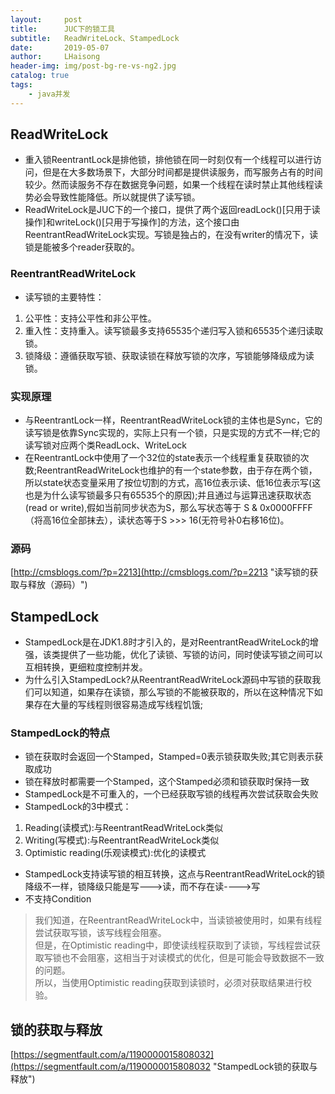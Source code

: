 ```yaml
---
layout:     post
title:      JUC下的锁工具
subtitle:   ReadWriteLock、StampedLock
date:       2019-05-07
author:     LHaisong
header-img: img/post-bg-re-vs-ng2.jpg
catalog: true
tags:
    - java并发
---
```

## ReadWriteLock
- 重入锁ReentrantLock是排他锁，排他锁在同一时刻仅有一个线程可以进行访问，但是在大多数场景下，大部分时间都是提供读服务，而写服务占有的时间较少。然而读服务不存在数据竞争问题，如果一个线程在读时禁止其他线程读势必会导致性能降低。所以就提供了读写锁。
- ReadWriteLock是JUC下的一个接口，提供了两个返回readLock()[只用于读操作]和writeLock()[只用于写操作]的方法，这个接口由ReentrantReadWriteLock实现。写锁是独占的，在没有writer的情况下，读锁是能被多个reader获取的。

### ReentrantReadWriteLock
- 读写锁的主要特性：
1. 公平性：支持公平性和非公平性。
2. 重入性：支持重入。读写锁最多支持65535个递归写入锁和65535个递归读取锁。
3. 锁降级：遵循获取写锁、获取读锁在释放写锁的次序，写锁能够降级成为读锁。

### 实现原理
- 与ReentrantLock一样，ReentrantReadWriteLock锁的主体也是Sync，它的读写锁是依靠Sync实现的，实际上只有一个锁，只是实现的方式不一样;它的读写锁对应两个类ReadLock、WriteLock
- 在ReentrantLock中使用了一个32位的state表示一个线程重复获取锁的次数;ReentrantReadWriteLock也维护的有一个state参数，由于存在两个锁，所以state状态变量采用了按位切割的方式，高16位表示读、低16位表示写(这也是为什么读写锁最多只有65535个的原因);并且通过与运算迅速获取状态(read or write),假如当前同步状态为S，那么写状态等于 S & 0x0000FFFF（将高16位全部抹去），读状态等于S >>> 16(无符号补0右移16位)。

### 源码
[http://cmsblogs.com/?p=2213](http://cmsblogs.com/?p=2213 "读写锁的获取与释放（源码）")

## StampedLock
- StampedLock是在JDK1.8时才引入的，是对ReentrantReadWriteLock的增强，该类提供了一些功能，优化了读锁、写锁的访问，同时使读写锁之间可以互相转换，更细粒度控制并发。
- 为什么引入StampedLock?从ReentrantReadWriteLock源码中写锁的获取我们可以知道，如果存在读锁，那么写锁的不能被获取的，所以在这种情况下如果存在大量的写线程则很容易造成写线程饥饿;

### StampedLock的特点
- 锁在获取时会返回一个Stamped，Stamped=0表示锁获取失败;其它则表示获取成功
- 锁在释放时都需要一个Stamped，这个Stamped必须和锁获取时保持一致
- StampedLock是不可重入的，一个已经获取写锁的线程再次尝试获取会失败
- StampedLock的3中模式：
1. Reading(读模式):与ReentrantReadWriteLock类似
2. Writing(写模式):与ReentrantReadWriteLock类似
3. Optimistic reading(乐观读模式):优化的读模式
- StampedLock支持读写锁的相互转换，这点与ReentrantReadWriteLock的锁降级不一样，锁降级只能是写--->读，而不存在读---->写
- 不支持Condition
> 我们知道，在ReentrantReadWriteLock中，当读锁被使用时，如果有线程尝试获取写锁，该写线程会阻塞。  
> 但是，在Optimistic reading中，即使读线程获取到了读锁，写线程尝试获取写锁也不会阻塞，这相当于对读模式的优化，但是可能会导致数据不一致的问题。  
> 所以，当使用Optimistic reading获取到读锁时，必须对获取结果进行校验。

## 锁的获取与释放
[https://segmentfault.com/a/1190000015808032](https://segmentfault.com/a/1190000015808032 "StampedLock锁的获取与释放")
